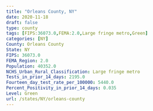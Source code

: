 ```yaml
---
title: "Orleans County, NY"
date: 2020-11-18
draft: false
type: county
tags: [FIPS:36073.0,FEMA:2.0,Large fringe metro,Green]
categories: [NY]
County: Orleans County
State: NY
FIPS: 36073.0
FEMA_Region: 2.0
Population: 40352.0
NCHS_Urban_Rural_Classification: Large fringe metro
Tests_in_prior_14_days: 2195.0
Fourteen_day_test_rate_per_100000: 5440.0
Percent_Positivity_in_prior_14_days: 0.035
Level: Green
url: /states/NY/orleans-county
---
```



